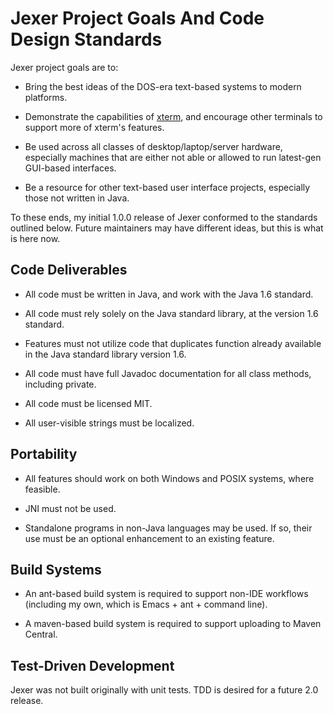 Jexer Project Goals And Code Design Standards
=============================================

Jexer project goals are to:

* Bring the best ideas of the DOS-era text-based systems to modern
  platforms.

* Demonstrate the capabilities of
  [xterm](https://invisible-island.net/xterm/), and encourage other
  terminals to support more of xterm's features.

* Be used across all classes of desktop/laptop/server hardware,
  especially machines that are either not able or allowed to run
  latest-gen GUI-based interfaces.

* Be a resource for other text-based user interface projects,
  especially those not written in Java.

To these ends, my initial 1.0.0 release of Jexer conformed to the
standards outlined below.  Future maintainers may have different
ideas, but this is what is here now.



Code Deliverables
-----------------

* All code must be written in Java, and work with the Java 1.6
  standard.

* All code must rely solely on the Java standard library, at the
  version 1.6 standard.

* Features must not utilize code that duplicates function already
  available in the Java standard library version 1.6.

* All code must have full Javadoc documentation for all class methods,
  including private.

* All code must be licensed MIT.

* All user-visible strings must be localized.



Portability
-----------

* All features should work on both Windows and POSIX systems, where
  feasible.

* JNI must not be used.

* Standalone programs in non-Java languages may be used.  If so, their
  use must be an optional enhancement to an existing feature.



Build Systems
-------------

* An ant-based build system is required to support non-IDE workflows
  (including my own, which is Emacs + ant + command line).

* A maven-based build system is required to support uploading to Maven
  Central.



Test-Driven Development
-----------------------

Jexer was not built originally with unit tests.  TDD is desired for a
future 2.0 release.
